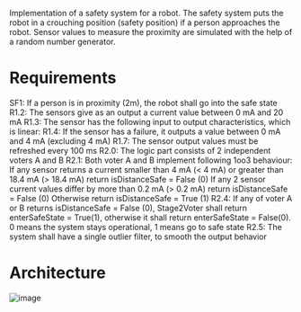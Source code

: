 Implementation of a safety system for a robot. The safety system puts the robot in a crouching position (safety position) if a person approaches the robot. Sensor values to measure the proximity are simulated with the help of a random number generator.


# Requirements

SF1: If a person is in proximity (2m), the robot shall go into the safe state
R1.2: The sensors give as an output a current value between 0 mA and 20 mA
R1.3: The sensor has the following input to output characteristics, which is linear:
R1.4: If the sensor has a failure, it outputs a value between 0 mA and 4 mA (excluding 4 mA)
R1.7: The sensor output values must be refreshed every 100 ms
R2.0: The logic part consists of 2 independent voters A and B
R2.1: Both voter A and B implement following 1oo3 behaviour:
If any sensor returns a current smaller than 4 mA (< 4 mA) or greater than 18.4 mA (> 18.4 mA) return isDistanceSafe = False (0)
If any 2 sensor current values differ by more than 0.2 mA (> 0.2 mA) return isDistanceSafe = False (0)
Otherwise return isDistanceSafe = True (1)
R2.4: If any of voter A or B returns isDistanceSafe = False (0), Stage2Voter shall return enterSafeState = True(1), otherwise it shall return enterSafeState = False(0). 0 means the system stays operational, 1 means go to safe state
R2.5: The system shall have a single outlier filter, to smooth the output behavior




# Architecture

![image](https://github.com/Martfri/Programming-High-Integrity-Systems/assets/73395595/cdeac87b-b747-4ba5-9a53-47d73ca665c3)

